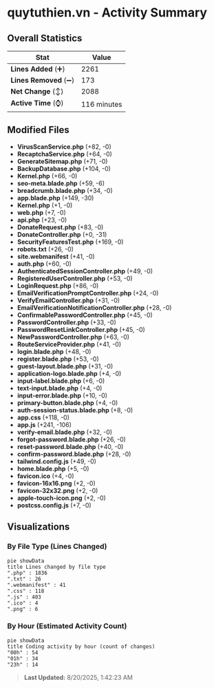 # quytuthien.vn - Activity Summary 

## Overall Statistics

| Stat                   | Value                                                             |
| ---------------------- | ----------------------------------------------------------------- |
| **Lines Added** (➕)   | 2261                                          |
| **Lines Removed** (➖) | 173                                        |
| **Net Change** (↕)    | 2088                |
| **Active Time** (⌚)   | 116 minutes |


## Modified Files
- **VirusScanService.php** (+82, -0)
- **RecaptchaService.php** (+64, -0)
- **GenerateSitemap.php** (+71, -0)
- **BackupDatabase.php** (+104, -0)
- **Kernel.php** (+66, -0)
- **seo-meta.blade.php** (+59, -6)
- **breadcrumb.blade.php** (+34, -0)
- **app.blade.php** (+149, -30)
- **Kernel.php** (+1, -0)
- **web.php** (+7, -0)
- **api.php** (+23, -0)
- **DonateRequest.php** (+83, -0)
- **DonateController.php** (+0, -31)
- **SecurityFeaturesTest.php** (+169, -0)
- **robots.txt** (+26, -0)
- **site.webmanifest** (+41, -0)
- **auth.php** (+60, -0)
- **AuthenticatedSessionController.php** (+49, -0)
- **RegisteredUserController.php** (+53, -0)
- **LoginRequest.php** (+86, -0)
- **EmailVerificationPromptController.php** (+24, -0)
- **VerifyEmailController.php** (+31, -0)
- **EmailVerificationNotificationController.php** (+28, -0)
- **ConfirmablePasswordController.php** (+45, -0)
- **PasswordController.php** (+33, -0)
- **PasswordResetLinkController.php** (+45, -0)
- **NewPasswordController.php** (+63, -0)
- **RouteServiceProvider.php** (+41, -0)
- **login.blade.php** (+48, -0)
- **register.blade.php** (+53, -0)
- **guest-layout.blade.php** (+31, -0)
- **application-logo.blade.php** (+4, -0)
- **input-label.blade.php** (+6, -0)
- **text-input.blade.php** (+4, -0)
- **input-error.blade.php** (+10, -0)
- **primary-button.blade.php** (+4, -0)
- **auth-session-status.blade.php** (+8, -0)
- **app.css** (+118, -0)
- **app.js** (+241, -106)
- **verify-email.blade.php** (+32, -0)
- **forgot-password.blade.php** (+26, -0)
- **reset-password.blade.php** (+40, -0)
- **confirm-password.blade.php** (+28, -0)
- **tailwind.config.js** (+49, -0)
- **home.blade.php** (+5, -0)
- **favicon.ico** (+4, -0)
- **favicon-16x16.png** (+2, -0)
- **favicon-32x32.png** (+2, -0)
- **apple-touch-icon.png** (+2, -0)
- **postcss.config.js** (+7, -0)

## Visualizations

### By File Type (Lines Changed)

```mermaid
pie showData
title Lines changed by file type
".php" : 1836
".txt" : 26
".webmanifest" : 41
".css" : 118
".js" : 403
".ico" : 4
".png" : 6
```

### By Hour (Estimated Activity Count)

```mermaid
pie showData
title Coding activity by hour (count of changes)
"00h" : 54
"01h" : 34
"23h" : 14
```


> **Last Updated:** 8/20/2025, 1:42:23 AM
